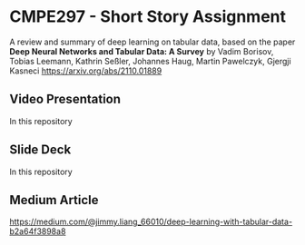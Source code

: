 # CMPE297 - Short Story Assignment
A review and summary of deep learning on tabular data, based on the paper **Deep Neural Networks and Tabular Data: A Survey** 
by Vadim Borisov, Tobias Leemann, Kathrin Seßler, Johannes Haug, Martin Pawelczyk, Gjergji Kasneci
https://arxiv.org/abs/2110.01889

## Video Presentation
In this repository

## Slide Deck
In this repository

## Medium Article
https://medium.com/@jimmy.liang_66010/deep-learning-with-tabular-data-b2a64f3898a8

